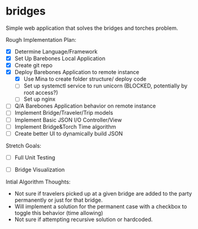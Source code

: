 # bridges
Simple web application that solves the bridges and torches problem.

Rough Implementation Plan:
- [x] Determine Language/Framework
- [x] Set Up Barebones Local Application
- [x] Create git repo
- [x] Deploy Barebones Application to remote instance
  - [x] Use Mina to create folder structure/ deploy code
  - [ ] Set up systemctl service to run unicorn (BLOCKED, potentially by root access?)
  - [ ] Set up nginx
- [ ] Q/A Barebones Application behavior on remote instance
- [ ] Implement Bridge/Traveler/Trip models
- [ ] Implement Basic JSON I/O Controller/View
- [ ] Implement Bridge&Torch Time algorithm
- [ ] Create better UI to dynamically build JSON

Stretch Goals:
- [ ] Full Unit Testing
- [ ] Bridge Visualization


Intial Algorithm Thoughts:
* Not sure if travelers picked up at a given bridge are added to the party permanently or just for that bridge.
* Will implement a solution for the permanent case with a checkbox to toggle this behavior (time allowing)
* Not sure if attempting recursive solution or hardcoded. 
